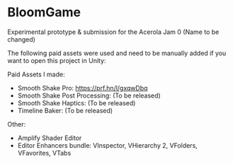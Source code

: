 # BloomGame
Experimental prototype & submission for the Acerola Jam 0 
(Name to be changed)

The following paid assets were used and need to be manually added if you want to open this project in Unity:

Paid Assets I made:
- Smooth Shake Pro: https://prf.hn/l/gxqwDbq
- Smooth Shake Post Processing: (To be released)
- Smooth Shake Haptics: (To be released)
- Timeline Baker: (To be released)

Other:
- Amplify Shader Editor
- Editor Enhancers bundle: VInspector, VHierarchy 2, VFolders, VFavorites, VTabs
